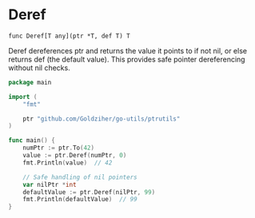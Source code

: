 # Deref

`func Deref[T any](ptr *T, def T) T`

Deref dereferences ptr and returns the value it points to if not nil, or else returns def (the default value). This provides safe pointer dereferencing without nil checks.

```go
package main

import (
	"fmt"

	ptr "github.com/Goldziher/go-utils/ptrutils"
)

func main() {
	numPtr := ptr.To(42)
	value := ptr.Deref(numPtr, 0)
	fmt.Println(value)  // 42

	// Safe handling of nil pointers
	var nilPtr *int
	defaultValue := ptr.Deref(nilPtr, 99)
	fmt.Println(defaultValue)  // 99
}
```
